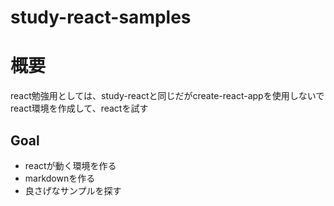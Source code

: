 # study-react-samples
# 概要
react勉強用としては、study-reactと同じだがcreate-react-appを使用しないでreact環境を作成して、reactを試す

## Goal
- reactが動く環境を作る
- markdownを作る
- 良さげなサンプルを探す